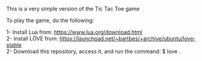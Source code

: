 This is a very simple version of the Tic Tac Toe game  

To play the game, do the following:    

1- Install Lua from: https://www.lua.org/download.html  
2- Install LÖVE from: https://launchpad.net/~bartbes/+archive/ubuntu/love-stable  
2- Download this repository, access it, and run the command: $ love .  
